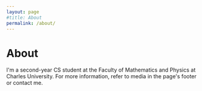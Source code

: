 ```yaml
---
layout: page
#title: About
permalink: /about/
---
```


# About
I'm a second-year CS student at the Faculty of Mathematics and Physics at Charles University. For more information, refer to media in the page's footer or contact me.
